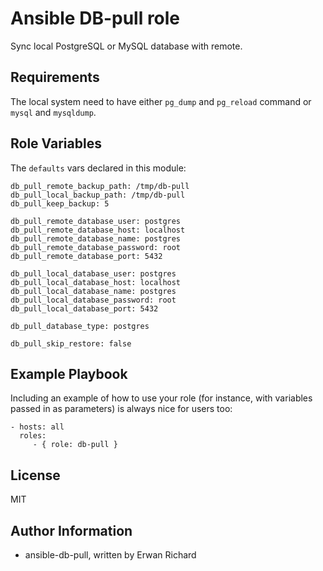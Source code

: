 Ansible DB-pull role
====================

Sync local PostgreSQL or MySQL database with remote.

Requirements
------------

The local system need to have either `pg_dump` and `pg_reload` command or `mysql` and `mysqldump`.

Role Variables
--------------

The `defaults` vars declared in this module:

```
db_pull_remote_backup_path: /tmp/db-pull
db_pull_local_backup_path: /tmp/db-pull
db_pull_keep_backup: 5

db_pull_remote_database_user: postgres
db_pull_remote_database_host: localhost
db_pull_remote_database_name: postgres
db_pull_remote_database_password: root
db_pull_remote_database_port: 5432

db_pull_local_database_user: postgres
db_pull_local_database_host: localhost
db_pull_local_database_name: postgres
db_pull_local_database_password: root
db_pull_local_database_port: 5432

db_pull_database_type: postgres

db_pull_skip_restore: false
```

Example Playbook
----------------

Including an example of how to use your role (for instance, with variables passed in as parameters) is always nice for users too:

    - hosts: all
      roles:
         - { role: db-pull }

License
-------

MIT

Author Information
------------------

 * ansible-db-pull, written by Erwan Richard
